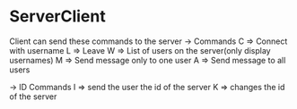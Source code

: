 # ServerClient

Client can send these commands to the server
-> Commands
C => Connect with username
L => Leave
W => List of users on the server(only display usernames)
M => Send message only to one user
A => Send message to all users

-> ID Commands
I => send the user the id of the server
K => changes the id of the server
